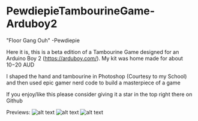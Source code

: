# PewdiepieTambourineGame-Arduboy2

"Floor Gang Ouh"
-Pewdiepie

Here it is, this is a beta edition of a Tambourine Game designed for an Arduino Boy 2 (https://arduboy.com/). My kit was home made for about $10-$20 AUD

I shaped the hand and tambourine in Photoshop (Courtesy to my School) and then used epic gamer nerd code to build a masterpiece of a game

If you enjoy/like this please consider giving it a star in the top right there on Github

Previews:
![alt text](https://imgur.com/BEc4p5U.png)
![alt text](https://imgur.com/P5dKIsl.png)
![alt text](https://imgur.com/QXCK0Lr.png)
